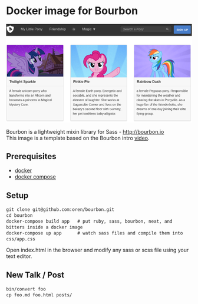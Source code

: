 # Docker image for Bourbon

![screenshot](screenshot.png)

Bourbon is a lightweight mixin library for Sass - http://bourbon.io  
This image is a template based on the Bourbon intro [video](https://www.youtube.com/watch?v=8ItNE_DX6Cc).

## Prerequisites

* [docker](https://docs.docker.com/installation/mac)
* [docker compose](https://docs.docker.com/compose/install)

## Setup

    git clone git@github.com:oren/bourbon.git
    cd bourbon
    docker-compose build app   # put ruby, sass, bourbon, neat, and bitters inside a docker image
    docker-compose up app      # watch sass files and compile them into css/app.css

Open index.html in the browser and modify any sass or scss file using your text editor.

## New Talk / Post

    bin/convert foo
    cp foo.md foo.html posts/
